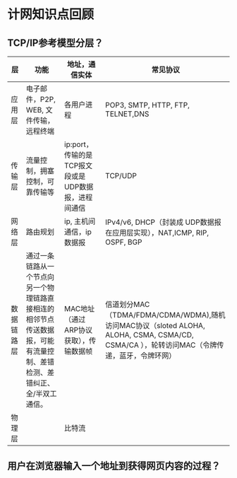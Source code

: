 # 计网知识点回顾



## TCP/IP参考模型分层？



| 层         | 功能                                                         | 地址，通信实体                                       | 常见协议                                                     |
| ---------- | ------------------------------------------------------------ | ---------------------------------------------------- | ------------------------------------------------------------ |
| 应用层     | 电子邮件，P2P,  WEB, 文件传输，远程终端                      | 各用户进程                                           | POP3, SMTP, HTTP, FTP, TELNET,DNS                            |
| 传输层     | 流量控制，拥塞控制，可靠传输等                               | ip:port， 传输的是TCP报文段或是UDP数据报，进程间通信 | TCP/UDP                                                      |
| 网络层     | 路由规划                                                     | ip, 主机间通信，ip数据报                             | IPv4/v6, DHCP（封装成 UDP数据报在应用层实现），NAT,ICMP, RIP, OSPF, BGP |
| 数据链路层 | 通过一条链路从一个节点向另一个物理链路直接相连的相邻节点传送数据报，可能有流量控制、差错检测、差错纠正、全/半双工通信。 | MAC地址（通过ARP协议获取），传输数据帧               | 信道划分MAC（TDMA/FDMA/CDMA/WDMA),随机访问MAC协议（sloted ALOHA, ALOHA, CSMA, CSMA/CD, CSMA/CA ），轮转访问MAC（令牌传递，蓝牙，令牌环网） |
| 物理层     |                                                              | 比特流                                               |                                                              |

## 用户在浏览器输入一个地址到获得网页内容的过程？



